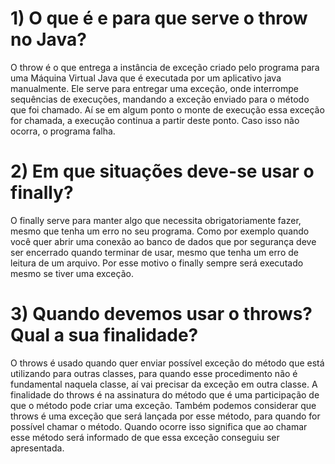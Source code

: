 # 1) O que é e para que serve o throw no Java?

O throw é o que entrega a instância de exceção criado pelo programa para uma Máquina Virtual Java que é executada por um aplicativo java manualmente. Ele serve para entregar uma exceção, onde interrompe sequências de execuções, mandando a exceção enviado para o método que foi chamado.
Aí se em algum ponto o monte de execução essa exceção for chamada, a execução continua a partir deste ponto. Caso isso não ocorra, o programa falha.

# 2) Em que situações deve-se usar o finally?

O finally serve para manter algo que necessita obrigatoriamente fazer, mesmo que tenha um erro no seu programa.
Como por exemplo quando você quer abrir uma conexão ao banco de dados que por segurança deve ser encerrado quando terminar de usar, mesmo que tenha um erro de leitura de um arquivo. Por esse motivo o finally sempre será executado mesmo se tiver uma exceção.

# 3) Quando devemos usar o throws? Qual a sua finalidade?

O throws é usado quando quer enviar possível exceção do método que está utilizando para outras classes, para quando esse procedimento não é fundamental naquela classe, aí vai precisar da exceção em outra classe.
A finalidade do throws é na assinatura do método que é uma participação de que o método pode criar uma exceção. Também podemos considerar que throws é uma exceção que será lançada por esse método, para quando for possível chamar o método.
Quando ocorre isso significa que ao chamar esse método será informado de que essa exceção conseguiu ser apresentada.
